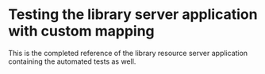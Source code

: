 # Testing the library server application with custom mapping

This is the completed reference of the library resource server application containing
the automated tests as well.